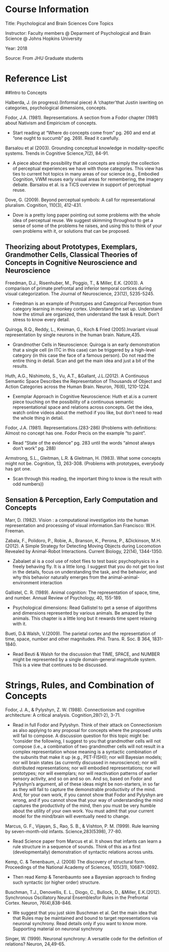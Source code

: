 # Course Information

Title: Psychological and Brain Sciences Core Topics

Instructor: Faculty members @ Deparment of Psychological and Brain Science @ Johns Hopkins University

Year: 2018

Source: From JHU Graduate students

# Reference List

##Intro  to  Concepts

Halberda,  J.  (in  progress).(Informal  piece) A  ‘chapter’that  Justin  iswriting  on  categories,  psychological  dimensions,  concepts.

Fodor,  J.A.  (1981). Representations. A section  from  a  Fodor  chapter  (1981)  about  Nativism  and  Empiricism  of  concepts.
- Start  reading  at  “Where  do  concepts  come  from”  pg.  260  and  end  at  “one  ought  to  succumb”  pg.  269). Read it  carefully.

Barsalou et  al  (2003).  Grounding  conceptual  knowledge  in  modality-specific  systems. Trends  in  Cognitive  Science,7(2),  84-91.
- A  piece about  the  possibility  that  all  concepts  are  simply  the  collection  of  perceptual  experiences  we  have  with  those  categories. This  view  has  ties  to  current  hot  topics  in  many  areas  of  our  science  (e.g.,  Embodied  Cognition,  VWM  reuses  early  visual  areas  for  remembering,  the  imagery  debate. Barsalou  et  al. is  a  TiCS  overview  in  support  of  perceptual  reuse.

Dove,  G.  (2009).  Beyond  perceptual  symbols:  A  call  for  representational  pluralism. Cognition,  110(3),  412-431.
- Dove  is  a  pretty  long  paper  pointing  out  some  problems  with  the  whole  idea  of  perceptual  reuse. We suggest  skimming  throughout  to  get  a  sense  of  some  of  the  problems  he  raises,  and  using  this  to  think  of  your  own  problems  with  it,  or  solutions  that  can  be proposed.


## Theorizing  about  Prototypes,  Exemplars,  Grandmother  Cells,  Classical  Theories  of  Concepts  in  Cognitive  Neuroscience  and  Neuroscience

Freedman,  D.J.,  Risenhuber,  M.,  Poggio,  T.,  &  Miller,  E.K.  (2003). A  comparison  of  primate  prefrontal  and  inferior  temporal  cortices  during  visual  categorization.  The  Journal  of  Neuroscience,  23(12),  5235-5245.
- Freedman  is  an  example  of  Prototypes and  Categorical  Perception  from  category  learning  in  monkey  cortex.  Understand  the  set  up. Understand  how  the  stimuli  are  organized,  then  understand the  task  &  result. Don’t  stress  to  know  every  detail.

Quiroga,  R.Q.,  Reddy,  L.,  Kreiman,  G.,  Koch  &  Fried  (2005).Invariant  visual  representation  by  single  neurons  in  the  human  brain.  Nature,435.
- Grandmother  Cells  in  Neuroscience: Quiroga is  an  early  demonstration  that  a  single  cell  (in  ITC  in  this  case)  can  be  triggered  by  a  high-level  category  (in  this  case  the  face  of  a  famous  person). Do  not  read  the  entire  thing  in  detail. Scan  and  get  the  main  idea  and  just  a  bit  of  the  results.

Huth,  A.G.,  Nishimoto,  S.,  Vu, A.T.,  &Gallant,  J.L.(2012).  A  Continuous  Semantic  Space  Describes  the  Representation  of  Thousands  of  Object  and  Action  Categories  across  the  Human  Brain. Neuron,  76(6),  1210-1224.
- Exemplar  Approach  in Cognitive  Neuroscience:  Huth  et  al.is  a  current  piece  touching  on  the  possibility  of  a  continuous  semantic  representational  space  and  relations  across  concepts.  Get  the  idea,  watch  online  videos  about  the  method  if  you  like,  but  don’t  need  to  read  the  whole  thing  in  detail.

Fodor,  J.A.  (1981).  Representations.(283-286) (Problems  with  definitions: Almost no  concept  has  one.  Fodor  Precis  on  the  example  “to  paint”.
- Read  “State  of  the  evidence”  pg.  283  until  the  words  “almost  always  don’t  work”  pg.  288)

Armstrong,  S.L.,  Gleitman,  L.R.  &  Gleitman,  H.  (1983).  What  some  concepts  might  not  be.  Cognition,  13,  263-308. (Problems  with  prototypes,  everybody  has  got  one.
- Scan  through  this  reading,  the  important  thing  to  know  is  the  result  with  odd  numbers))

## Sensation  &  Perception,  Early  Computation  and Concepts

Marr,  D.  (1982). Vision  :  a  computational  investigation  into  the  human  representation  and  processing  of  visual  information.San  Francisco:  W.H.  Freeman.

Zabala,  F.,  Polidoro,  P.,  Robie,  A.,  Branson,  K.,  Perona,  P.,  &Dickinson,  M.H.(2012).  A  Simple  Strategy  for  Detecting  Moving  Objects  during  Locomotion  Revealed  by  Animal-Robot  Interactions. Current  Biology,  22(14),  1344-1350.
- Zabalaet  al  is  a  cool  use  of  robot  flies  to  test  basic  psychophysics  in  a  freely  behaving  fly. It  is  a  little  long.    I  suggest  that  you  do  not  get  too  lost  in  the  details,  focus  on  understanding  the  task,  and  the  behavior,  and  why  this  behavior  naturally  emerges  from  the  animal-animal-environment  interaction

Gallistel,  C.  R.  (1989).  Animal  cognition:  The  representation  of  space,  time,  and  number.  Annual Review  of  Psychology,  40,  155-189.  
- Psychological  dimensions:  Read  Gallistel  to  get  a  sense  of  algorithms  and  dimensions  represented  by  various  animals.    Be  amazed  by  the  animals.    This  chapter  is  a  little  long  but  it  rewards  time  spent  relaxing  with  it.

Bueti,  D.&  Walsh,  V.(2009). The  parietal  cortex  and  the  representation  of  time,  space,  number  and  other  magnitudes.  Phil.  Trans.  R.  Soc.  B  364,  1831-1840.
- Read  Beuti  &  Walsh  for  the  discussion  that  TIME,  SPACE,  and  NUMBER  might  be  represented  by  a  single  domain-general  magnitude  system.    This  is  a  view  that  continues  to  be  discussed.

# Strings,  Rules,  and  Combination  of  Concepts

Fodor,  J.  A.,  &  Pylyshyn,  Z.  W.  (1988).  Connectionism  and  cognitive  architecture:  A  critical  analysis. Cognition,28(1-2),  3-71.
- Read  in  full  Fodor  and  Pylyshyn. Think  of  their  attack  on  Connectionism  as  also  applying  to  any  proposal  for  concepts  where  the  proposed  units  will  fail  to  compose. A  discussion  question  for  this  topic  might  be:  “consider  the  following,  I  suggest  to  you  that  grandmother  cells  will  not  compose  (i.e.,  a  combination  of  two  grandmother  cells  will  not  result  in  a  complex  representation  whose  meaning  is  a  syntactic  combination  of  the  subunits  that  make  it  up  (e.g.,  PET-FISH));  nor  will  Bayesian  models;  nor  will  brain  states  (as  currently  discussed  in  neuroscience);  nor  will  distributed  representations;  nor  will  embodied  representations;  nor  will  prototypes;  nor  will  exemplars;  nor  will  reactivation  patterns  of  earlier  sensory  activity,  and  so  on  and  so  on.    And  so,  based  on  Fodor  and  Pylyshyn’s  argument,  all  of  these  ideas  might  be  non-starters,  in  so  far  as  they  will  fail  to  capture  the  demonstrable  productivity  of  the  mind.    And,  for  your  own  work,  if  you  cannot  show  that  Fodor  and  Pylyshyn  are  wrong,  and  if  you  cannot  show  that  your  way  of understanding  the  mind  captures  the  productivity  of  the  mind,  then  you  must  be  very  humble  about  the  utility  of  your own  work.    You  must  admit  that  your  current  model  for  the  mind/brain  will  eventually  need  to  change.

Marcus,  G.  F.,  Vijayan,  S.,  Rao,  S.  B.,  &  Vishton,  P.  M.  (1999).  Rule  learning  by  seven-month-old  infants. Science,283(5398),  77-80.
- Read  Science  paper  from  Marcus  et  al. It  shows  that  infants  can  learn  a  rule  structure  in  a  sequence  of  sounds. Think  of  this  as  a  first  (developmentally)  demonstration  of  syntactic  relations  across  units.

Kemp,  C.  &  Tenenbaum,  J.  (2008)  The  discovery  of  structural  form.  Proceedings  of  the  National  Academy  of  Sciences,  105(31),  10687-10692.
- Then  read  Kemp  &  Tenenbaumto  see  a  Bayesian  approach  to  finding  such  syntactic  (or  higher  order)  structure.

Buschman,  T.J.,  Denovellis,  E.  L.,  Diogo,  C.,  Bullock,  D.,  &Miller,  E.K.(2012).  Synchronous  Oscillatory  Neural  Ensemblesfor  Rules  in  the  Prefrontal  Cortex.  Neuron,  76(4),838-846.
- We suggest  that  you  just  skim  Buschman  et  al. Get  the  main  idea  that  that  Rules  may  be  maintained  and  bound  to  target  representations  via  neuronal  synchrony. Read  details  only  if  you  want  to  know  more. Supporting  material on  neuronal  synchrony

Singer,  W.  (1999).  Neuronal  synchrony:  A  versatile  code  for  the  definition  of  relations?  Neuron,  24,49-65.
